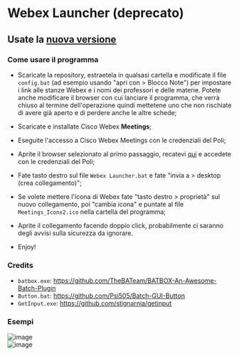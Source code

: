 # Webex Launcher (deprecato)

## Usate la [nuova versione](https://github.com/stignarnia/Webex-Launcher-Auto/)

### Come usare il programma

* Scaricate la repository, estraetela in qualsasi cartella e modificate il file `config.bat` (ad esempio usando "apri con > Blocco Note") per impostare i link alle stanze
Webex e i nomi dei professori e delle materie. Potete anche modificare il browser con cui lanciare il programma, che verrà chiuso al termine dell'operazione
quindi mettetene uno che non rischiate di avere già aperto e di perdere anche le altre schede;

* Scaricate e installate Cisco Webex **Meetings**;

* Eseguite l'accesso a Cisco Webex Meetings con le credenziali del Poli;

* Aprite il browser selezionato al primo passaggio, recatevi [qui](https://politecnicomilano.webex.com/) e accedete con le credenziali del Poli;

* Fate tasto destro sul file `Webex Launcher.bat` e fate "invia a > desktop (crea collegamento)";

* Se volete mettere l'icona di Webex fate "tasto destro > proprietà" sul nuovo collegamento, poi "cambia icona" e puntate al file `Meetings_Iconx2.ico` nella cartella del programma;

* Aprite il collegamento facendo doppio click, probabilmente ci saranno degli avvisi sulla sicurezza da ignorare.

* Enjoy!


### Credits
* `batbox.exe`: https://github.com/TheBATeam/BATBOX-An-Awesome-Batch-Plugin  
* `Button.bat`: https://github.com/Psi505/Batch-GUI-Button  
* `GetInput.exe`: https://github.com/stignarnia/getinput

### Esempi

![image](https://user-images.githubusercontent.com/80171209/112396583-af918c80-8d00-11eb-934f-3849de8217d4.png)  
![image](https://user-images.githubusercontent.com/80171209/112396607-bc15e500-8d00-11eb-89c6-bd23e8e19fce.png)
